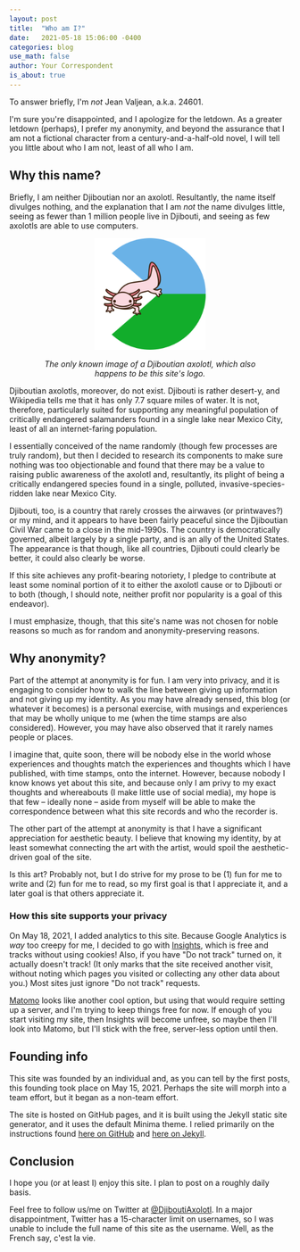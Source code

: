 ```yaml
---
layout: post
title:  "Who am I?"
date:   2021-05-18 15:06:00 -0400
categories: blog
use_math: false
author: Your Correspondent
is_about: true
---
```


To answer briefly, I'm *not* Jean Valjean, a.k.a. 24601.

I'm sure you're disappointed, and I apologize for the letdown. As a greater letdown (perhaps), I prefer my anonymity, and beyond the assurance that I am not a fictional character from a century-and-a-half-old novel, I will tell you little about who I am not, least of all who I am.

## Why this name?

Briefly, I am neither Djiboutian nor an axolotl. Resultantly, the name itself divulges nothing, and the explanation that I am *not* the name divulges little, seeing as fewer than 1 million people live in Djibouti, and seeing as few axolotls are able to use computers.

<figure class="align-center">
	<p align="center">
		<img src="/images/2021-05-18-site-logo.png" alt="site logo: a djiboutian axolotl" width="200" >
	</p>
	<figcaption>
		<p align="center"><i>The only known image of a Djiboutian axolotl, which also happens to be this site's logo.</i></p>
	</figcaption>
</figure> 

Djiboutian axolotls, moreover, do not exist. Djibouti is rather desert-y, and Wikipedia tells me that it has only 7.7 square miles of water. It is not, therefore, particularly suited for supporting any meaningful population of critically endangered salamanders found in a single lake near Mexico City, least of all an internet-faring population.

I essentially conceived of the name randomly (though few processes are truly random), but then I decided to research its components to make sure nothing was too objectionable and found that there may be a value to raising public awareness of the axolotl and, resultantly, its plight of being a critically endangered species found in a single, polluted, invasive-species-ridden lake near Mexico City.

Djibouti, too, is a country that rarely crosses the airwaves (or printwaves?) or my mind, and it appears to have been fairly peaceful since the Djiboutian Civil War came to a close in the mid-1990s. The country is democratically governed, albeit largely by a single party, and is an ally of the United States. The appearance is that though, like all countries, Djibouti could clearly be better, it could also clearly be worse.

If this site achieves any profit-bearing notoriety, I pledge to contribute at least some nominal portion of it to either the axolotl cause or to Djibouti or to both (though, I should note, neither profit nor popularity is a goal of this endeavor).

I must emphasize, though, that this site's name was not chosen for noble reasons so much as for random and anonymity-preserving reasons.

## Why anonymity?

Part of the attempt at anonymity is for fun. I am very into privacy, and it is engaging to consider how to walk the line between giving up information and not giving up my identity. As you may have already sensed, this blog (or whatever it becomes) is a personal exercise, with musings and experiences that may be wholly unique to me (when the time stamps are also considered). However, you may have also observed that it rarely names people or places.

I imagine that, quite soon, there will be nobody else in the world whose experiences and thoughts match the experiences and thoughts which I have published, with time stamps, onto the internet. However, because nobody I know knows yet about this site, and because only I am privy to my exact thoughts and whereabouts (I make little use of social media), my hope is that few &ndash; ideally none &ndash; aside from myself will be able to make the correspondence between what this site records and who the recorder is.

The other part of the attempt at anonymity is that I have a significant appreciation for aesthetic beauty. I believe that knowing my identity, by at least somewhat connecting the art with the artist, would spoil the aesthetic-driven goal of the site.

Is this art? Probably not, but I do strive for my prose to be (1) fun for me to write and (2) fun for me to read, so my first goal is that I appreciate it, and a later goal is that others appreciate it.

### How this site supports your privacy

On May 18, 2021, I added analytics to this site. Because Google Analytics is *way* too creepy for me, I decided to go with [Insights](https://getinsights.io), which is free and tracks without using cookies! Also, if you have "Do not track" turned on, it actually doesn't track! (It only marks that the site received another visit, without noting which pages you visited or collecting any other data about you.) Most sites just ignore "Do not track" requests.

[Matomo](https://matomo.org/) looks like another cool option, but using that would require setting up a server, and I'm trying to keep things free for now. If enough of you start visiting my site, then Insights will become unfree, so maybe then I'll look into Matomo, but I'll stick with the free, server-less option until then.

## Founding info

This site was founded by an individual and, as you can tell by the first posts, this founding took place on May 15, 2021. Perhaps the site will morph into a team effort, but it began as a non-team effort.

The site is hosted on GitHub pages, and it is built using the Jekyll static site generator, and it uses the default Minima theme. I relied primarily on the instructions found [here on GitHub](https://docs.github.com/en/pages/setting-up-a-github-pages-site-with-jekyll) and [here on Jekyll](https://jekyllrb.com/docs/).

## Conclusion

I hope you (or at least I) enjoy this site. I plan to post on a roughly daily basis.

Feel free to follow us/me on Twitter at [@DjiboutiAxolotl](https://twitter.com/DjiboutiAxolotl). In a major disappointment, Twitter has a 15-character limit on usernames, so I was unable to include the full name of this site as the username. Well, as the French say, c'est la vie.
